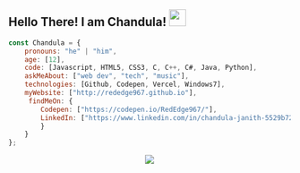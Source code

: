 ## Hello There! I am Chandula! <img src="https://raw.githubusercontent.com/MartinHeinz/MartinHeinz/master/wave.gif" height="30" width="30">

```javascript
const Chandula = {
    pronouns: "he" | "him",
    age: [12],
    code: [Javascript, HTML5, CSS3, C, C++, C#, Java, Python],
    askMeAbout: ["web dev", "tech", "music"],
    technologies: [Github, Codepen, Vercel, Windows7],
    myWebsite: ["http://rededge967.github.io"],
     findMeOn: {
        Codepen: ["https://codepen.io/RedEdge967/"],
        LinkedIn: ["https://www.linkedin.com/in/chandula-janith-5529b7223/"]
        }        
    }
};
```

<p align="center">
  <img src="https://komarev.com/ghpvc/?username=RedEdge967&color=dc143c" align="center"/>
</p>
